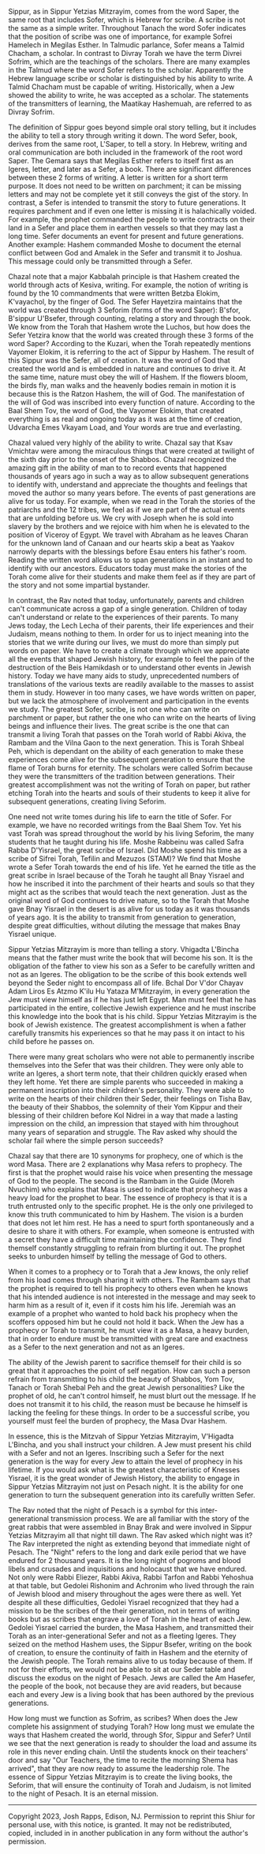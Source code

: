 Sippur, as in Sippur Yetzias Mitzrayim, comes from the word Saper, the
same root that includes Sofer, which is Hebrew for scribe. A scribe is not
the same as a simple writer. Throughout Tanach the word Sofer 
indicates that the position of scribe was one of importance, for example
Sofrei Hamelech in Megilas Esther. In Talmudic parlance, Sofer means a
Talmid Chacham, a scholar. In contrast to Divray Torah we have the term
Divrei Sofrim, which are the teachings of the scholars. There are many
examples in the Talmud where the word Sofer refers to the scholar.
Apparently the Hebrew language scribe or scholar is distinguished by his
ability to write. A Talmid Chacham must be capable of writing.
Historically, when a Jew showed the ability to write, he was accepted as a
scholar. The statements of the transmitters of learning, the Maatikay
Hashemuah, are referred to as Divray Sofrim.

The definition of Sippur goes beyond simple oral story telling, but it
includes the ability to tell a story through writing it down. The word
Sefer, book, derives from the same root, L'Saper, to tell a story. In
Hebrew, writing and oral communication are both included in the
framework of the root word Saper. The Gemara says that Megilas Esther
refers to itself first as an Igeres, letter, and later as a Sefer, a book. There
are significant differences between these 2 forms of writing. A letter is
written for a short term purpose. It does not need to be written on
parchment; it can be missing letters and may not be complete yet it still
conveys the gist of the story. In contrast, a Sefer is intended to transmit
the story to future generations. It requires parchment and if even one 
letter is missing it is halachically voided. For example, the prophet
commanded the people to write contracts on their land in a Sefer and
place them in earthen vessels so that they may last a long time. Sefer
documents an event for present and future generations. Another example:
Hashem commanded Moshe to document the eternal conflict between
God and Amalek in the Sefer and transmit it to Joshua. This message
could only be transmitted through a Sefer.

Chazal note that a major Kabbalah principle is that Hashem created the
world through acts of Kesiva, writing. For example, the notion of writing
is found by the 10 commandments that were written Betzba Elokim,
K'vayachol, by the finger of God. The Sefer Hayetzira maintains that the
world was created through 3 Seforim (forms of the word Saper): B'sfor,
B'sippur U'Bsefer, through counting, relating a story and through the
book. We know from the Torah that Hashem wrote the Luchos, but how
does the Sefer Yetzira know that the world was created through these 3
forms of the word Saper? According to the Kuzari, when the Torah
repeatedly mentions Vayomer Elokim, it is referring to the act of Sippur
by Hashem. The result of this Sippur was the Sefer, all of creation. It was
the word of God that created the world and is embedded in nature and
continues to drive it. At the same time, nature must obey the will of
Hashem. If  the flowers bloom, the birds fly, man walks and the heavenly
bodies remain in motion it is because this is the Ratzon Hashem, the will
of God. The manifestation of the will of God was inscribed into every
function of nature. According to the Baal Shem Tov, the word of God,
the Vayomer Elokim, that created everything is as real and ongoing today
as it was at the time of creation, Udvarcha Emes Vkayam Load, and Your
words are true and everlasting.

Chazal valued very highly of the ability to write. Chazal say that Ksav
Vmichtav were among the miraculous things that were created at twilight
of the sixth day prior to the onset of the Shabbos. Chazal recognized the
amazing gift in the ability of man to  to record events that happened
thousands of years ago in such a way as to allow subsequent generations
to identify with, understand and appreciate the thoughts and feelings that
moved the author so many years before. The events of past generations
are alive for us today. For example, when we read in the Torah the stories
of the patriarchs and the 12 tribes, we feel as if we are part of the actual
events that are unfolding before us. We cry with Joseph when he is sold
into slavery by the brothers and we rejoice with him when he is elevated
to the position of Viceroy of Egypt. We travel with Abraham as he leaves
Charan for the unknown land of Canaan and our hearts skip a beat as
Yaakov narrowly departs with the blessings before Esau enters his
father's room. Reading the written word allows us to span generations in
an instant and to identify with our ancestors. Educators today must make
the stories of the Torah come alive for their students and make them feel
as if they are part of the story and not some impartial bystander.

In contrast, the Rav noted that today, unfortunately, parents and children
can't communicate across a gap of a single generation. Children of today
can't understand or relate to the experiences of their parents. To many
Jews today, the Lech Lecha of their parents, their life experiences and
their Judaism, means nothing to them. In order for us to inject meaning
into the stories that we write during our lives, we must do more than
simply put words on paper. We have to create a climate through which
we appreciate all the events that shaped Jewish history, for example to
feel the pain of the destruction of the Beis Hamikdash or to understand
other events in Jewish history. Today we have many aids to study,
unprecedented numbers of  translations of the various texts are readily
available to the masses to assist them in study. However in too many
cases, we have words written on paper, but we lack the atmosphere of
involvement and participation in the events we study. The greatest Sofer,
scribe, is not one who can write on parchment or paper, but rather the one
who can write on the hearts of living beings and influence their lives. The
great scribe is the one that can transmit a living Torah that passes on the
Torah world of Rabbi Akiva, the Rambam and the Vilna Gaon to the next
generation. This is Torah Shbeal Peh, which is dependant on the ability of
each generation to make these experiences come alive for the subsequent
generation to ensure that the flame of Torah burns for eternity. The
scholars were called Sofrim because they were the transmitters of the
tradition between generations. Their greatest accomplishment was not the
writing of Torah on paper, but rather etching Torah into the hearts and
souls of their students to keep it alive for subsequent generations, creating
living Seforim.

One need not write tomes during his life to earn the title of Sofer. For
example, we have no recorded writings from the Baal Shem Tov. Yet his
vast Torah was spread throughout the world by his living Seforim, the
many students that he taught during his life. Moshe Rabbeinu was called
Safra Rabba D'Yisrael, the great scribe of Israel. Did Moshe spend his
time as a scribe of Sifrei Torah, Tefilin and Mezuzos (STAM)? We find
that Moshe wrote a Sefer Torah towards the end of his life. Yet he earned
the title as the great scribe in Israel because of the Torah he taught all
Bnay Yisrael and how he inscribed it into the parchment of their hearts
and souls so that they might act as the scribes that would teach the next
generation. Just as the original word of God continues to drive nature, so
to the Torah that Moshe gave Bnay Yisrael in the desert is as alive for us
today as it was thousands of years ago. It is the ability to transmit from
generation to generation, despite great difficulties, without diluting the
message that makes Bnay Yisrael unique.

Sippur Yetzias Mitzrayim is more than telling a story. Vhigadta L'Bincha
means that the father must write the book that will become his son. It is
the obligation of the father to view his son as a Sefer to be carefully
written and not as an Igeres. The obligation to be the scribe of this book
extends well beyond the Seder night to encompass all of life. Bchal Dor
V'dor Chayav Adam Liros Es Atzmo K'ilu Hu Yataza M'Mitzrayim, in
every generation the Jew must view himself as if he has just left Egypt.
Man must feel that he has participated in the entire, collective Jewish
experience and he must inscribe this knowledge into the book that is his
child. Sippur Yetzias Mitzrayim is the book of Jewish existence. The
greatest accomplishment is when a father carefully transmits his
experiences so that he may pass it on intact to his child before he passes
on.

There were many great scholars who were not able to permanently
inscribe themselves into the Sefer that was their children. They were only
able to write an Igeres, a short term note, that their  children quickly
erased when they left home. Yet there are simple parents who succeeded
in making a permanent inscription into their children's personality. They
were able to write on the hearts of their children their Seder, their feelings
on Tisha Bav, the beauty of their Shabbos, the solemnity of their Yom
Kippur and their blessing of their children before Kol Nidrei in a way that
made a lasting impression on the child, an impression that stayed with
him throughout many years of separation and struggle. The Rav asked
why should the scholar fail where the simple person succeeds?

Chazal say that there  are 10 synonyms for prophecy, one of which is the
word Masa. There are 2 explanations why Masa refers to prophecy. The
first is that the prophet would raise his voice when presenting the
message of God to the people. The second is the Rambam in the Guide
(Moreh Nvuchim) who explains that Masa is used to indicate that
prophecy was a heavy load for the prophet to bear. The essence of
prophecy is that it is a truth entrusted only to the specific prophet. He is
the only one privileged to know this truth communicated to him by
Hashem. The vision is a burden that does not let him rest. He has a need
to spurt forth spontaneously and a desire to share it with others. For
example, when someone is entrusted with a secret they have a difficult
time maintaining the confidence. They find themself constantly struggling
to refrain from blurting it out. The prophet seeks to unburden himself by
telling the message of God to others.

When it comes to a prophecy or to Torah that a Jew knows, the only
relief from his load comes through sharing it with others. The Rambam
says that the prophet is required to tell his prophecy to others even when
he knows that his intended audience is not interested in the message and
may seek to harm him as a result of it, even if it costs him his life.
Jeremiah was an example of a prophet who wanted to hold back his
prophecy when the scoffers opposed him but he could not hold it back.
When the Jew has a prophecy or Torah to transmit, he must view it as a
Masa, a heavy burden, that in order to endure must be transmitted with
great care and exactness as a Sefer to the next generation and not as an
Igeres.

The ability of the Jewish parent to sacrifice themself for their child is so
great that it approaches the point of self negation. How can such a person
refrain from transmitting to his child the beauty of Shabbos, Yom Tov,
Tanach or Torah Shebal Peh and the great Jewish personalities? Like the
prophet of old, he can't control himself, he must blurt out the message. If
he does not transmit it to his child, the reason must be because he himself
is lacking the feeling for these things. In order to be a successful scribe,
you yourself must feel the burden of prophecy, the Masa Dvar Hashem.

In essence, this is the Mitzvah of Sippur Yetzias Mitzrayim, V'Higadta
L'Bincha, and you shall instruct your children. A Jew must present his
child with a Sefer and not an Igeres. Inscribing such a Sefer for the next
generation is the way for every Jew to attain the level of prophecy in his
lifetime. If you would ask what is the greatest characteristic of Knesses
Yisrael, it is the  great wonder of Jewish History, the ability to engage in
Sippur Yetzias Mitzrayim not just on Pesach night. It is the ability for one
generation to turn the subsequent generation into its carefully written
Sefer.

The Rav noted that the night of Pesach is a symbol for this inter-generational transmission process. 
We are all familiar with the story of
the great rabbis that were assembled in Bnay Brak and were involved in
Sippur Yetzias Mitzrayim all that night till dawn. The Rav asked which
night was it? The Rav interpreted the night as extending beyond that
immediate night of Pesach. The "Night" refers to the long and dark exile
period that we have endured for 2 thousand years. It is the long night of
pogroms and blood libels and crusades and inquisitions and holocaust
that we have endured. Not only were Rabbi Eliezer, Rabbi Akiva, Rabbi
Tarfon and Rabbi Yehoshua at that table, but Gedolei Rishonim and
Achronim who lived through the rain of Jewish blood and misery
throughout the ages were there as well. Yet despite all these difficulties,
Gedolei Yisrael recognized that they had a mission to be the scribes of
the their generation, not in terms of writing books but as scribes that
engrave a love of Torah in the heart of each Jew. Gedolei Yisrael carried
the burden, the Masa Hashem, and transmitted their Torah as an inter-generational Sefer and not as a fleeting Igeres. They seized on the method
Hashem uses, the Sippur Bsefer, writing on the book of creation, to
ensure the continuity of faith in Hashem and the eternity of the Jewish
people. The Torah remains alive to us today because of them. If not for
their efforts, we would not be able to sit at our Seder table and discuss the
exodus on the night of Pesach.  Jews are called the Am Hasefer, the
people of the book, not because they are avid readers, but because each
and every Jew is a living book that has been authored by the previous
generations.

How long must we function as Sofrim, as scribes? When does the Jew complete his assignment of studying Torah? How long must we emulate
the ways that Hashem created the world, through Sfor, Sippur and Sefer? Until we see that the next generation is ready to shoulder the load and
assume its role in this never ending chain. Until the students knock on their teachers' door and say "Our Teachers, the time to recite the morning
Shema has arrived", that they are now ready to assume the leadership role. The essence of Sippur Yetzias Mitzrayim is to create the living books, the Seforim, that will ensure the continuity of Torah and Judaism, is not limited to the night of Pesach. It is an eternal mission.

---------------------------------------------------------------------------
Copyright 2023, Josh Rapps, Edison, NJ. Permission to reprint this Shiur for personal use, with this notice, is granted. It may not be redistributed, copied, included in in another publication in any form without the author's permission.
